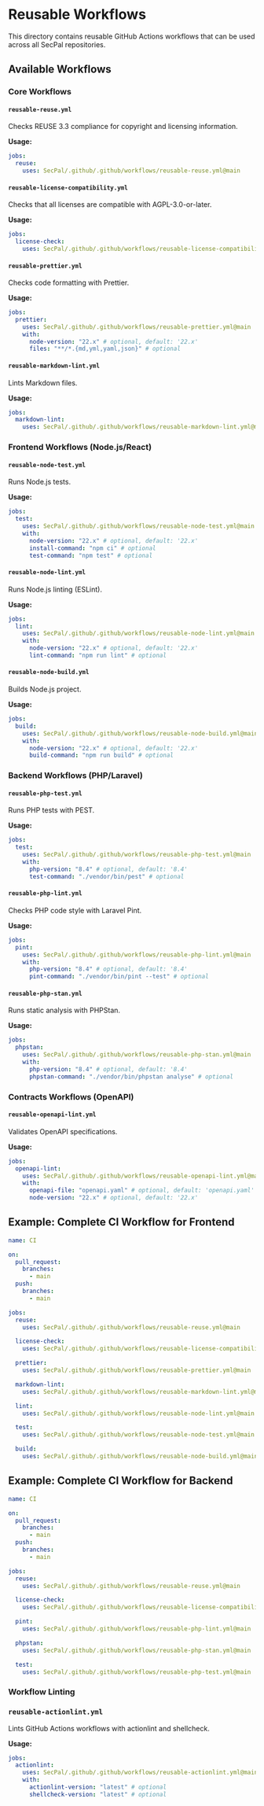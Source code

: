 <!--
SPDX-FileCopyrightText: 2025 SecPal
SPDX-License-Identifier: AGPL-3.0-or-later
-->

# Reusable Workflows

This directory contains reusable GitHub Actions workflows that can be used across all SecPal repositories.

## Available Workflows

### Core Workflows

#### `reusable-reuse.yml`

Checks REUSE 3.3 compliance for copyright and licensing information.

**Usage:**

```yaml
jobs:
  reuse:
    uses: SecPal/.github/.github/workflows/reusable-reuse.yml@main
```

#### `reusable-license-compatibility.yml`

Checks that all licenses are compatible with AGPL-3.0-or-later.

**Usage:**

```yaml
jobs:
  license-check:
    uses: SecPal/.github/.github/workflows/reusable-license-compatibility.yml@main
```

#### `reusable-prettier.yml`

Checks code formatting with Prettier.

**Usage:**

```yaml
jobs:
  prettier:
    uses: SecPal/.github/.github/workflows/reusable-prettier.yml@main
    with:
      node-version: "22.x" # optional, default: '22.x'
      files: "**/*.{md,yml,yaml,json}" # optional
```

#### `reusable-markdown-lint.yml`

Lints Markdown files.

**Usage:**

```yaml
jobs:
  markdown-lint:
    uses: SecPal/.github/.github/workflows/reusable-markdown-lint.yml@main
```

### Frontend Workflows (Node.js/React)

#### `reusable-node-test.yml`

Runs Node.js tests.

**Usage:**

```yaml
jobs:
  test:
    uses: SecPal/.github/.github/workflows/reusable-node-test.yml@main
    with:
      node-version: "22.x" # optional, default: '22.x'
      install-command: "npm ci" # optional
      test-command: "npm test" # optional
```

#### `reusable-node-lint.yml`

Runs Node.js linting (ESLint).

**Usage:**

```yaml
jobs:
  lint:
    uses: SecPal/.github/.github/workflows/reusable-node-lint.yml@main
    with:
      node-version: "22.x" # optional, default: '22.x'
      lint-command: "npm run lint" # optional
```

#### `reusable-node-build.yml`

Builds Node.js project.

**Usage:**

```yaml
jobs:
  build:
    uses: SecPal/.github/.github/workflows/reusable-node-build.yml@main
    with:
      node-version: "22.x" # optional, default: '22.x'
      build-command: "npm run build" # optional
```

### Backend Workflows (PHP/Laravel)

#### `reusable-php-test.yml`

Runs PHP tests with PEST.

**Usage:**

```yaml
jobs:
  test:
    uses: SecPal/.github/.github/workflows/reusable-php-test.yml@main
    with:
      php-version: "8.4" # optional, default: '8.4'
      test-command: "./vendor/bin/pest" # optional
```

#### `reusable-php-lint.yml`

Checks PHP code style with Laravel Pint.

**Usage:**

```yaml
jobs:
  pint:
    uses: SecPal/.github/.github/workflows/reusable-php-lint.yml@main
    with:
      php-version: "8.4" # optional, default: '8.4'
      pint-command: "./vendor/bin/pint --test" # optional
```

#### `reusable-php-stan.yml`

Runs static analysis with PHPStan.

**Usage:**

```yaml
jobs:
  phpstan:
    uses: SecPal/.github/.github/workflows/reusable-php-stan.yml@main
    with:
      php-version: "8.4" # optional, default: '8.4'
      phpstan-command: "./vendor/bin/phpstan analyse" # optional
```

### Contracts Workflows (OpenAPI)

#### `reusable-openapi-lint.yml`

Validates OpenAPI specifications.

**Usage:**

```yaml
jobs:
  openapi-lint:
    uses: SecPal/.github/.github/workflows/reusable-openapi-lint.yml@main
    with:
      openapi-file: "openapi.yaml" # optional, default: 'openapi.yaml'
      node-version: "22.x" # optional, default: '22.x'
```

## Example: Complete CI Workflow for Frontend

```yaml
name: CI

on:
  pull_request:
    branches:
      - main
  push:
    branches:
      - main

jobs:
  reuse:
    uses: SecPal/.github/.github/workflows/reusable-reuse.yml@main

  license-check:
    uses: SecPal/.github/.github/workflows/reusable-license-compatibility.yml@main

  prettier:
    uses: SecPal/.github/.github/workflows/reusable-prettier.yml@main

  markdown-lint:
    uses: SecPal/.github/.github/workflows/reusable-markdown-lint.yml@main

  lint:
    uses: SecPal/.github/.github/workflows/reusable-node-lint.yml@main

  test:
    uses: SecPal/.github/.github/workflows/reusable-node-test.yml@main

  build:
    uses: SecPal/.github/.github/workflows/reusable-node-build.yml@main
```

## Example: Complete CI Workflow for Backend

```yaml
name: CI

on:
  pull_request:
    branches:
      - main
  push:
    branches:
      - main

jobs:
  reuse:
    uses: SecPal/.github/.github/workflows/reusable-reuse.yml@main

  license-check:
    uses: SecPal/.github/.github/workflows/reusable-license-compatibility.yml@main

  pint:
    uses: SecPal/.github/.github/workflows/reusable-php-lint.yml@main

  phpstan:
    uses: SecPal/.github/.github/workflows/reusable-php-stan.yml@main

  test:
    uses: SecPal/.github/.github/workflows/reusable-php-test.yml@main
```

### Workflow Linting

### `reusable-actionlint.yml`

Lints GitHub Actions workflows with actionlint and shellcheck.

**Usage:**

```yaml
jobs:
  actionlint:
    uses: SecPal/.github/.github/workflows/reusable-actionlint.yml@main
    with:
      actionlint-version: "latest" # optional
      shellcheck-version: "latest" # optional
```
